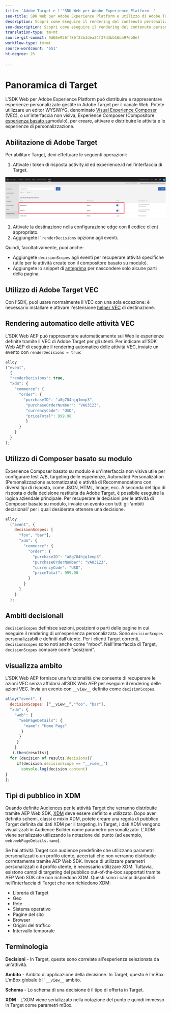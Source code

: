 ```yaml
---
title: 'Adobe Target e l''SDK Web per Adobe Experience Platform. '
seo-title: SDK Web per Adobe Experience Platform e utilizzo di Adobe Target
description: Scopri come eseguire il rendering del contenuto personalizzato con l’SDK Web della piattaforma Experience tramite Adobe Target
seo-description: Scopri come eseguire il rendering del contenuto personalizzato con l’SDK Web della piattaforma Experience tramite Adobe Target
translation-type: tm+mt
source-git-commit: 9d66e926ff86f23b3dea34f37d3bb16ba97eb0ef
workflow-type: tm+mt
source-wordcount: '651'
ht-degree: 2%

---
```



# Panoramica di Target

L’SDK Web per Adobe Experience Platform può distribuire e rappresentare esperienze personalizzate gestite in Adobe Target per il canale Web. Potete utilizzare un editor WYSIWYG, denominato [Visual Experience Composer](https://docs.adobe.com/content/help/en/target/using/experiences/vec/visual-experience-composer.html) (VEC), o un&#39;interfaccia non visiva, Experience Composer (Compositore [esperienza basato su](https://docs.adobe.com/content/help/en/target/using/experiences/form-experience-composer.html)modulo), per creare, attivare e distribuire le attività e le esperienze di personalizzazione.

## Abilitazione di Adobe Target

Per abilitare Target, devi effettuare le seguenti operazioni:

1. Attivate i token di risposta activity.id ed experience.id nell&#39;interfaccia di Target.

![target_reponse_token](../../solution-specific/target/assets/target_response_token.png)

1. Attivate la destinazione nella configurazione [](../../fundamentals/edge-configuration.md) edge con il codice client appropriato.
1. Aggiungete l&#39; `renderDecisions` opzione agli eventi.

Quindi, facoltativamente, puoi anche:

* Aggiungete `decisionScopes` agli eventi per recuperare attività specifiche (utile per le attività create con il compositore basato su modulo).
* Aggiungete lo snippet di [anteprima](../../solution-specific/target/flicker-management.md) per nascondere solo alcune parti della pagina.

## Utilizzo di Adobe Target VEC

Con l’SDK, puoi usare normalmente il VEC con una sola eccezione: è necessario installare e attivare l&#39;estensione [helper VEC](https://docs.adobe.com/content/help/en/target/using/experiences/vec/troubleshoot-composer/vec-helper-browser-extension.html) di destinazione.

## Rendering automatico delle attività VEC

L’SDK Web AEP può rappresentare automaticamente sul Web le esperienze definite tramite il VEC di Adobe Target per gli utenti. Per indicare all’SDK Web AEP di eseguire il rendering automatico delle attività VEC, inviate un evento con `renderDecisions = true`:

```javascript
alloy
("event", 
  { 
  "renderDecisions": true, 
  "xdm": {
    "commerce": { 
      "order": {
        "purchaseID": "a8g784hjq1mnp3", 
         "purchaseOrderNumber": "VAU3123", 
         "currencyCode": "USD", 
         "priceTotal": 999.98 
         } 
      } 
    }
  }
);
```

## Utilizzo di Composer basato su modulo

Experience Composer basato su modulo è un&#39;interfaccia non visiva utile per configurare test A/B, targeting delle esperienze, Automated Personalization (Personalizzazione automatizzata) e attività di Recommendations con diversi tipi di risposta, come JSON, HTML, Image, ecc. A seconda del tipo di risposta o della decisione restituita da Adobe Target, è possibile eseguire la logica aziendale principale. Per recuperare le decisioni per le attività di Composer basate su modulo, inviate un evento con tutti gli ‘ambiti decisionali’ per i quali desiderate ottenere una decisione.

```javascript
alloy
  ("event", { 
    decisionScopes: [
      "foo", "bar"], 
      "xdm": {
        "commerce": { 
          "order": { 
            "purchaseID": "a8g784hjq1mnp3", 
            "purchaseOrderNumber": "VAU3123", 
            "currencyCode": "USD", 
            "priceTotal": 999.98 
          } 
        } 
      } 
    }
  );
```

## Ambiti decisionali

`decisionScopes` definisce sezioni, posizioni o parti delle pagine in cui eseguire il rendering di un&#39;esperienza personalizzata. Sono `decisionScopes` personalizzabili e definiti dall’utente. Per i clienti Target correnti, `decisionScopes` sono noti anche come &quot;mbox&quot;. Nell&#39;interfaccia di Target, `decisionScopes` compare come &quot;posizioni&quot;.

## __visualizza__ ambito

L’SDK Web AEP fornisce una funzionalità che consente di recuperare le azioni VEC senza affidarsi all’SDK Web AEP per eseguire il rendering delle azioni VEC. Invia un evento con `__view__` definito come `decisionScopes`.

```javascript
alloy("event", {
  decisionScopes: [“__view__”,"foo", "bar"], 
  "xdm": { 
    "web": { 
      "webPageDetails": { 
        "name": "Home Page"
       }
      } 
     }
    }
   ).then(results){
  for (decision of results.decisions){
     if(decision.decisionScope == "__view__")
       console.log(decision.content)
}
};
```

## Tipi di pubblico in XDM

Quando definite Audiences per le attività Target che verranno distribuite tramite AEP Web SDK, [XDM](https://docs.adobe.com/content/help/en/experience-platform/xdm/home.html) deve essere definito e utilizzato. Dopo aver definito schemi, classi e mixin XDM, potete creare una regola di pubblico Target definita dai dati XDM per il targeting. In Target, i dati XDM vengono visualizzati in Audience Builder come parametro personalizzato. L&#39;XDM viene serializzato utilizzando la notazione del punto (ad esempio, `web.webPageDetails.name`).

Se hai attività Target con audience predefinite che utilizzano parametri personalizzati o un profilo utente, accertati che non verranno distribuite correttamente tramite AEP Web SDK. Invece di utilizzare parametri personalizzati o il profilo utente, è necessario utilizzare XDM. Tuttavia, esistono campi di targeting del pubblico out-of-the-box supportati tramite AEP Web SDK che non richiedono XDM. Questi sono i campi disponibili nell&#39;interfaccia di Target che non richiedono XDM:

* Libreria di Target
* Geo
* Rete 
* Sistema operativo
* Pagine del sito
* Browser
* Origini del traffico
* Intervallo temporale

## Terminologia

__Decisioni__ - In Target, queste sono correlate all&#39;esperienza selezionata da un&#39;attività.

__Ambito__ - Ambito di applicazione della decisione. In Target, questo è l&#39;mBox. L&#39;mBox globale è l&#39; `__view__` ambito.

__Schema__ - Lo schema di una decisione è il tipo di offerta in Target.

__XDM__ - L&#39;XDM viene serializzato nella notazione del punto e quindi immesso in Target come parametri mBox.
